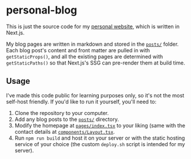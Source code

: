# personal-blog

This is just the source code for my [personal website](https://justsharan.xyz), which is written in Next.js.

My blog pages are written in markdown and stored in the [`posts/`](posts/) folder. Each blog post's content and front matter are pulled in with `getStaticProps()`, and all the existing pages are determined with `getStaticPaths()` so that Next.js's SSG can pre-render them at build time.

## Usage

I've made this code public for learning purposes only, so it's not the most self-host friendly. If you'd like to run it yourself, you'll need to:

1. Clone the repository to your computer.
2. Add any blog posts to the [`posts/`](posts/) directory.
3. Modify the homepage at [`pages/index.tsx`](pages/index.tsx) to your liking (same with the contact details at [`components/Layout.tsx`](components/Layout.tsx).
4. Run `npm run build` and host it on your server or with the static hosting service of your choice (the custom `deploy.sh` script is intended for my server).
